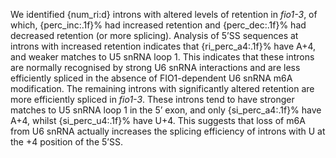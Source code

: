 We identified {num_ri:d} introns with altered levels of retention in *fio1-3*, of which, {perc_inc:.1f}% had increased retention and {perc_dec:.1f}% had decreased retention (or more splicing). Analysis of 5’SS sequences at introns with increased retention indicates that {ri_perc_a4:.1f}% have A+4, and weaker matches to U5 snRNA loop 1. This indicates that these introns are normally recognised by strong U6 snRNA interactions and are less efficiently spliced in the absence of FIO1-dependent U6 snRNA m6A modification.
The remaining introns with significantly altered retention are more efficiently spliced in *fio1-3*. These introns tend to have stronger matches to U5 snRNA loop 1 in the 5’ exon, and only  {si_perc_a4:.1f}% have A+4, whilst {si_perc_u4:.1f}% have U+4. This suggests that loss of m6A from U6 snRNA actually increases the splicing efficiency of introns with U at the +4 position of the 5’SS.